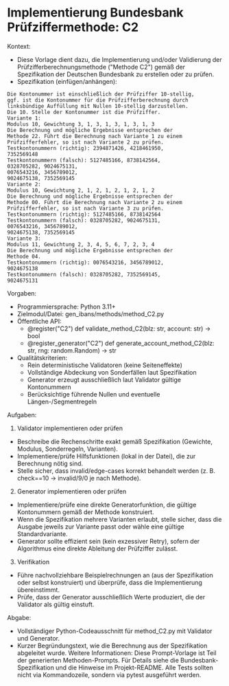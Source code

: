 # Implementierung Bundesbank Prüfziffermethode: C2

Kontext:
- Diese Vorlage dient dazu, die Implementierung und/oder Validierung der Prüfzifferberechnungsmethode ("Methode C2") gemäß der Spezifikation der Deutschen Bundesbank zu erstellen oder zu prüfen.
- Spezifikation (einfügen/anhängen):

```Text
Die Kontonummer ist einschließlich der Prüfziffer 10-stellig,
ggf. ist die Kontonummer für die Prüfzifferberechnung durch
linksbündige Auffüllung mit Nullen 10-stellig darzustellen.
Die 10. Stelle der Kontonummer ist die Prüfziffer.
Variante 1:
Modulus 10, Gewichtung 3, 1, 3, 1, 3, 1, 3, 1, 3
Die Berechnung und mögliche Ergebnisse entsprechen der
Methode 22. Führt die Berechnung nach Variante 1 zu einem
Prüfzifferfehler, so ist nach Variante 2 zu prüfen.
Testkontonummern (richtig): 2394871426, 4218461950,
7352569148
Testkontonummern (falsch): 5127485166, 8738142564,
0328705282, 9024675131,
0076543216, 3456789012,
9024675138, 7352569145
Variante 2:
Modulus 10, Gewichtung 2, 1, 2, 1, 2, 1, 2, 1, 2
Die Berechnung und mögliche Ergebnisse entsprechen der
Methode 00. Führt die Berechnung nach Variante 2 zu einem
Prüfzifferfehler, so ist nach Variante 3 zu prüfen.
Testkontonummern (richtig): 5127485166, 8738142564
Testkontonummern (falsch): 0328705282, 9024675131,
0076543216, 3456789012,
9024675138, 7352569145
Variante 3:
Modulus 11, Gewichtung 2, 3, 4, 5, 6, 7, 2, 3, 4
Die Berechnung und mögliche Ergebnisse entsprechen der
Methode 04.
Testkontonummern (richtig): 0076543216, 3456789012,
9024675138
Testkontonummern (falsch): 0328705282, 7352569145,
9024675131
```

Vorgaben:
- Programmiersprache: Python 3.11+
- Zielmodul/Datei: gen_ibans/methods/method_C2.py
- Öffentliche API:
  - @register("C2") def validate_method_C2(blz: str, account: str) -> bool
  - @register_generator("C2") def generate_account_method_C2(blz: str, rng: random.Random) -> str
- Qualitätskriterien:
  - Rein deterministische Validatoren (keine Seiteneffekte)
  - Vollständige Abdeckung von Sonderfällen laut Spezifikation
  - Generator erzeugt ausschließlich laut Validator gültige Kontonummern
  - Berücksichtige führende Nullen und eventuelle Längen-/Segmentregeln

Aufgaben:
1) Validator implementieren oder prüfen
- Beschreibe die Rechenschritte exakt gemäß Spezifikation (Gewichte, Modulus, Sonderregeln, Varianten).
- Implementiere/prüfe Hilfsfunktionen (lokal in der Datei), die zur Berechnung nötig sind.
- Stelle sicher, dass invalid/edge-cases korrekt behandelt werden (z. B. check==10 -> invalid/9/0 je nach Methode).

2) Generator implementieren oder prüfen
- Implementiere/prüfe eine direkte Generatorfunktion, die gültige Kontonummern gemäß der Methode konstruiert.
- Wenn die Spezifikation mehrere Varianten erlaubt, stelle sicher, dass die Ausgabe jeweils zur Variante passt oder wähle eine gültige Standardvariante.
- Generator sollte effizient sein (kein exzessiver Retry), sofern der Algorithmus eine direkte Ableitung der Prüfziffer zulässt.

3) Verifikation
- Führe nachvollziehbare Beispielrechnungen an (aus der Spezifikation oder selbst konstruiert) und überprüfe, dass die Implementierung übereinstimmt.
- Prüfe, dass der Generator ausschließlich Werte produziert, die der Validator als gültig einstuft.

Abgabe:
- Vollständiger Python-Codeausschnitt für method_C2.py mit Validator und Generator.
- Kurzer Begründungstext, wie die Berechnung aus der Spezifikation abgeleitet wurde.
Weitere Informationen: Diese Prompt-Vorlage ist Teil der generierten Methoden-Prompts. Für Details siehe die Bundesbank-Spezifikation und die Hinweise im Projekt-README.
Alle Tests sollten nicht via Kommandozeile, sondern via pytest ausgeführt werden.
